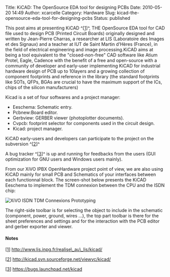 Title: KiCAD: The OpenSource EDA tool for designing PCBs
Date: 2010-05-20 14:49
Author: xcarcelle
Category: Hardware
Slug: kicad-the-opensource-eda-tool-for-designing-pcbs
Status: published

This post aims at presenting KiCAD ^\[<span
id="rev-pnote-21-1">[1](#pnote-21-1)</span>\]^, THE OpenSource EDA tool
for CAD file used to design PCB (Printed Circuit Boards) originally
designed and written by Jean-Pierre Charras, a researcher at LIS
(Laboratoire des Images et des Signaux) and a teacher at IUT de Saint
Martin d'Hères (France), in the field of electrical engineering and
image processing.KiCAD aims at being a tool equivalent to the
"closed-non-free" CAD software like Atium Protel, Eagle, Cadence with
the benefit of a free and open-source with a community of developer and
early-user implementing KiCAD for industrial hardware design of PCB up
to 10layers and a growing collection of component footprints and
reference in the library (the standard footprints like SOTs, QFPs, BGAs
are crucial to have the maximum support of the ICs, chips of the silicon
manufacturers)

Kicad is a set of four softwares and a project manager:

-   Eeschema: Schematic entry.
-   Pcbnew:Board editor.
-   Gerbview: GERBER viewer (photoplotter documents).
-   Cvpcb: footprint selector for components used in the circuit design.
-   Kicad: project manager.

KiCAD early-users and developers can participate to the project on the
subversion ^\[<span id="rev-pnote-21-2">[2](#pnote-21-2)</span>\]^

A bug tracker ^\[<span id="rev-pnote-21-3">[3](#pnote-21-3)</span>\]^ is
up and running for feedbacks from the users (GUI optimization for GNU
users and Windows users mainly).

From our XiVO IPBX OpenHardware project point of view, we are also using
KiCAD mainly for small PCB and Schematics of your interfaces between
each functionnal block. The screen-shot below presents the KiCAD
Eeschema to implement the TDM connexion between the CPU and the ISDN
chip:

![XiVO ISDN TDM Connexions
Prototyping](/public/.KiCAD_XiVO_PCB_Prototyping_XHFC_4SU_TDM_Bus_m.jpg "XiVO ISDN TDM Connexions Prototyping, mai 2010")

The right-side toolbar is for selecting the object to include in the
schematic (component, power, ground, wires ...), the top part toolbar is
there for the sheet preferences and settings and for the interaction
with the PCB editor and gerber exporter and viewer.

<div class="footnotes">

#### Notes

\[<span id="pnote-21-1">[1](#rev-pnote-21-1)</span>\]
http://www.lis.inpg.fr/realise\_au\_lis/kicad/

\[<span id="pnote-21-2">[2](#rev-pnote-21-2)</span>\]
http://kicad.svn.sourceforge.net/viewvc/kicad/

\[<span id="pnote-21-3">[3](#rev-pnote-21-3)</span>\]
https://bugs.launchpad.net/kicad

</div>

</p>

